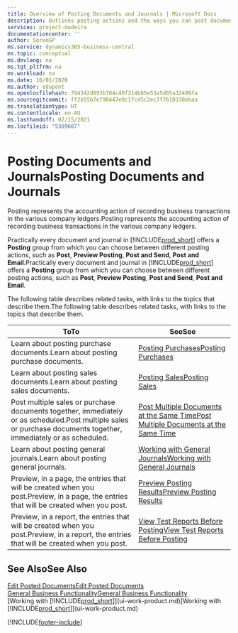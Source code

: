 ```yaml
---
title: Overview of Posting Documents and Journals | Microsoft Docs
description: Outlines posting actions and the ways you can post documents and journals.
services: project-madeira
documentationcenter: ''
author: SorenGP
ms.service: dynamics365-business-central
ms.topic: conceptual
ms.devlang: na
ms.tgt_pltfrm: na
ms.workload: na
ms.date: 10/01/2020
ms.author: edupont
ms.openlocfilehash: 794342d893b784c40f314b65e53a5d65a32489fa
ms.sourcegitcommit: ff2b55b7e790447e0c1fcd5c2ec7f7610338ebaa
ms.translationtype: HT
ms.contentlocale: en-AU
ms.lasthandoff: 02/15/2021
ms.locfileid: "5389607"
---
```

# <a name="posting-documents-and-journals"></a><span data-ttu-id="76a35-103">Posting Documents and Journals</span><span class="sxs-lookup"><span data-stu-id="76a35-103">Posting Documents and Journals</span></span>
<span data-ttu-id="76a35-104">Posting represents the accounting action of recording business transactions in the various company ledgers.</span><span class="sxs-lookup"><span data-stu-id="76a35-104">Posting represents the accounting action of recording business transactions in the various company ledgers.</span></span>

<span data-ttu-id="76a35-105">Practically every document and journal in [!INCLUDE[prod_short](includes/prod_short.md)] offers a **Posting** group from which you can choose between different posting actions, such as **Post**, **Preview Posting**, **Post and Send**, **Post and Email**.</span><span class="sxs-lookup"><span data-stu-id="76a35-105">Practically every document and journal in [!INCLUDE[prod_short](includes/prod_short.md)] offers a **Posting** group from which you can choose between different posting actions, such as **Post**, **Preview Posting**, **Post and Send**, **Post and Email**.</span></span>

<span data-ttu-id="76a35-106">The following table describes related tasks, with links to the topics that describe them.</span><span class="sxs-lookup"><span data-stu-id="76a35-106">The following table describes related tasks, with links to the topics that describe them.</span></span>

| <span data-ttu-id="76a35-107">To</span><span class="sxs-lookup"><span data-stu-id="76a35-107">To</span></span> | <span data-ttu-id="76a35-108">See</span><span class="sxs-lookup"><span data-stu-id="76a35-108">See</span></span> |
| --- | --- |
| <span data-ttu-id="76a35-109">Learn about posting purchase documents.</span><span class="sxs-lookup"><span data-stu-id="76a35-109">Learn about posting purchase documents.</span></span> |[<span data-ttu-id="76a35-110">Posting Purchases</span><span class="sxs-lookup"><span data-stu-id="76a35-110">Posting Purchases</span></span>](ui-post-purchases.md) |
| <span data-ttu-id="76a35-111">Learn about posting sales documents.</span><span class="sxs-lookup"><span data-stu-id="76a35-111">Learn about posting sales documents.</span></span> |[<span data-ttu-id="76a35-112">Posting Sales</span><span class="sxs-lookup"><span data-stu-id="76a35-112">Posting Sales</span></span>](ui-post-sales.md) |
| <span data-ttu-id="76a35-113">Post multiple sales or purchase documents together, immediately or as scheduled.</span><span class="sxs-lookup"><span data-stu-id="76a35-113">Post multiple sales or purchase documents together, immediately or as scheduled.</span></span>|[<span data-ttu-id="76a35-114">Post Multiple Documents at the Same Time</span><span class="sxs-lookup"><span data-stu-id="76a35-114">Post Multiple Documents at the Same Time</span></span>](ui-batch-posting.md)|
| <span data-ttu-id="76a35-115">Learn about posting general journals.</span><span class="sxs-lookup"><span data-stu-id="76a35-115">Learn about posting general journals.</span></span> |[<span data-ttu-id="76a35-116">Working with General Journals</span><span class="sxs-lookup"><span data-stu-id="76a35-116">Working with General Journals</span></span>](ui-work-general-journals.md) |
| <span data-ttu-id="76a35-117">Preview, in a page, the entries that will be created when you post.</span><span class="sxs-lookup"><span data-stu-id="76a35-117">Preview, in a page, the entries that will be created when you post.</span></span> |[<span data-ttu-id="76a35-118">Preview Posting Results</span><span class="sxs-lookup"><span data-stu-id="76a35-118">Preview Posting Results</span></span>](ui-how-preview-post-results.md) |
| <span data-ttu-id="76a35-119">Preview, in a report, the entries that will be created when you post.</span><span class="sxs-lookup"><span data-stu-id="76a35-119">Preview, in a report, the entries that will be created when you post.</span></span> |[<span data-ttu-id="76a35-120">View Test Reports Before Posting</span><span class="sxs-lookup"><span data-stu-id="76a35-120">View Test Reports Before Posting</span></span>](ui-how-view-test-reports-posting.md) |

## <a name="see-also"></a><span data-ttu-id="76a35-121">See Also</span><span class="sxs-lookup"><span data-stu-id="76a35-121">See Also</span></span>
[<span data-ttu-id="76a35-122">Edit Posted Documents</span><span class="sxs-lookup"><span data-stu-id="76a35-122">Edit Posted Documents</span></span>](across-edit-posted-document.md)  
[<span data-ttu-id="76a35-123">General Business Functionality</span><span class="sxs-lookup"><span data-stu-id="76a35-123">General Business Functionality</span></span>](ui-across-business-areas.md)  
<span data-ttu-id="76a35-124">[Working with [!INCLUDE[prod_short](includes/prod_short.md)]](ui-work-product.md)</span><span class="sxs-lookup"><span data-stu-id="76a35-124">[Working with [!INCLUDE[prod_short](includes/prod_short.md)]](ui-work-product.md)</span></span>


[!INCLUDE[footer-include](includes/footer-banner.md)]